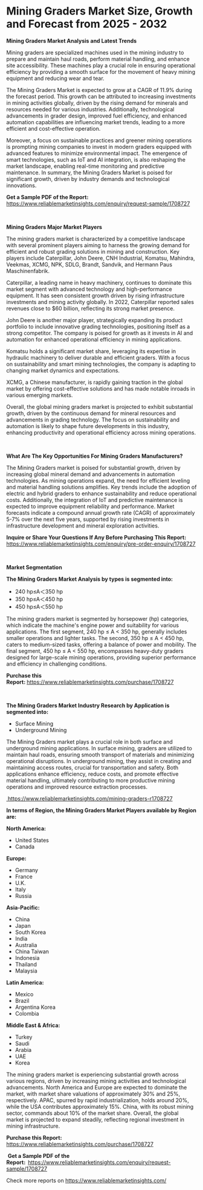 <p><h1>Mining Graders Market Size, Growth and Forecast from 2025 - 2032</h1></p><p><strong>Mining Graders Market Analysis and Latest Trends</strong></p>
<p><p>Mining graders are specialized machines used in the mining industry to prepare and maintain haul roads, perform material handling, and enhance site accessibility. These machines play a crucial role in ensuring operational efficiency by providing a smooth surface for the movement of heavy mining equipment and reducing wear and tear.</p><p>The Mining Graders Market is expected to grow at a CAGR of 11.9% during the forecast period. This growth can be attributed to increasing investments in mining activities globally, driven by the rising demand for minerals and resources needed for various industries. Additionally, technological advancements in grader design, improved fuel efficiency, and enhanced automation capabilities are influencing market trends, leading to a more efficient and cost-effective operation.</p><p>Moreover, a focus on sustainable practices and greener mining operations is prompting mining companies to invest in modern graders equipped with advanced features to minimize environmental impact. The emergence of smart technologies, such as IoT and AI integration, is also reshaping the market landscape, enabling real-time monitoring and predictive maintenance. In summary, the Mining Graders Market is poised for significant growth, driven by industry demands and technological innovations.</p></p>
<p><strong>Get a Sample PDF of the Report:&nbsp;</strong> <a href="https://www.reliablemarketinsights.com/enquiry/request-sample/1708727?utm_campaign=2202&utm_medium=2&utm_source=Github&utm_content=ia&utm_term=23022025&utm_id=mining-graders">https://www.reliablemarketinsights.com/enquiry/request-sample/1708727</a></p>
<p>&nbsp;</p>
<p><strong>Mining Graders Major Market Players</strong></p>
<p><p>The mining graders market is characterized by a competitive landscape with several prominent players aiming to harness the growing demand for efficient and robust grading solutions in mining and construction. Key players include Caterpillar, John Deere, CNH Industrial, Komatsu, Mahindra, Veekmas, XCMG, NPK, SDLG, Brandt, Sandvik, and Hermann Paus Maschinenfabrik. </p><p>Caterpillar, a leading name in heavy machinery, continues to dominate this market segment with advanced technology and high-performance equipment. It has seen consistent growth driven by rising infrastructure investments and mining activity globally. In 2022, Caterpillar reported sales revenues close to $60 billion, reflecting its strong market presence.</p><p>John Deere is another major player, strategically expanding its product portfolio to include innovative grading technologies, positioning itself as a strong competitor. The company is poised for growth as it invests in AI and automation for enhanced operational efficiency in mining applications.</p><p>Komatsu holds a significant market share, leveraging its expertise in hydraulic machinery to deliver durable and efficient graders. With a focus on sustainability and smart mining technologies, the company is adapting to changing market dynamics and expectations.</p><p>XCMG, a Chinese manufacturer, is rapidly gaining traction in the global market by offering cost-effective solutions and has made notable inroads in various emerging markets. </p><p>Overall, the global mining graders market is projected to exhibit substantial growth, driven by the continuous demand for mineral resources and advancements in grading technology. The focus on sustainability and automation is likely to shape future developments in this industry, enhancing productivity and operational efficiency across mining operations.</p></p>
<p>&nbsp;</p>
<p><strong>What Are The Key Opportunities For Mining Graders Manufacturers?</strong></p>
<p><p>The Mining Graders market is poised for substantial growth, driven by increasing global mineral demand and advancements in automation technologies. As mining operations expand, the need for efficient leveling and material handling solutions amplifies. Key trends include the adoption of electric and hybrid graders to enhance sustainability and reduce operational costs. Additionally, the integration of IoT and predictive maintenance is expected to improve equipment reliability and performance. Market forecasts indicate a compound annual growth rate (CAGR) of approximately 5-7% over the next five years, supported by rising investments in infrastructure development and mineral exploration activities.</p></p>
<p><strong>Inquire or Share Your Questions If Any Before Purchasing This Report:</strong> <a href="https://www.reliablemarketinsights.com/enquiry/pre-order-enquiry/1708727?utm_campaign=2202&utm_medium=2&utm_source=Github&utm_content=ia&utm_term=23022025&utm_id=mining-graders">https://www.reliablemarketinsights.com/enquiry/pre-order-enquiry/1708727</a></p>
<p>&nbsp;</p>
<p><strong>Market Segmentation</strong></p>
<p><strong>The Mining Graders Market Analysis by types is segmented into:</strong></p>
<p><ul><li>240 hp≤A＜350 hp</li><li>350 hp≤A＜450 hp</li><li>450 hp≤A＜550 hp</li></ul></p>
<p><p>The mining graders market is segmented by horsepower (hp) categories, which indicate the machine's engine power and suitability for various applications. The first segment, 240 hp ≤ A < 350 hp, generally includes smaller operations and lighter tasks. The second, 350 hp ≤ A < 450 hp, caters to medium-sized tasks, offering a balance of power and mobility. The final segment, 450 hp ≤ A < 550 hp, encompasses heavy-duty graders designed for large-scale mining operations, providing superior performance and efficiency in challenging conditions.</p></p>
<p><strong>Purchase this Report:&nbsp;</strong><a href="https://www.reliablemarketinsights.com/purchase/1708727?utm_campaign=2202&utm_medium=2&utm_source=Github&utm_content=ia&utm_term=23022025&utm_id=mining-graders">https://www.reliablemarketinsights.com/purchase/1708727</a></p>
<p>&nbsp;</p>
<p><strong>The Mining Graders Market Industry Research by Application is segmented into:</strong></p>
<p><ul><li>Surface Mining</li><li>Underground Mining</li></ul></p>
<p><p>The Mining Graders market plays a crucial role in both surface and underground mining applications. In surface mining, graders are utilized to maintain haul roads, ensuring smooth transport of materials and minimizing operational disruptions. In underground mining, they assist in creating and maintaining access routes, crucial for transportation and safety. Both applications enhance efficiency, reduce costs, and promote effective material handling, ultimately contributing to more productive mining operations and improved resource extraction processes.</p></p>
<p><a href="https://www.reliablemarketinsights.com/mining-graders-r1708727?utm_campaign=2202&utm_medium=2&utm_source=Github&utm_content=ia&utm_term=23022025&utm_id=mining-graders">&nbsp;https://www.reliablemarketinsights.com/mining-graders-r1708727</a></p>
<p><strong>In terms of Region, the Mining Graders Market Players available by Region are:</strong></p>
<p>
    <p> <strong> North America: </strong>
        <ul>
            <li>United States</li>
            <li>Canada</li>
        </ul>
        </p> 
    <p> <strong> Europe: </strong>
        <ul>
            <li>Germany</li>
            <li>France</li>
            <li>U.K.</li>
            <li>Italy</li>
            <li>Russia</li>
        </ul>
        </p> 
    <p> <strong> Asia-Pacific: </strong>
        <ul>
            <li>China</li>
            <li>Japan</li>
            <li>South Korea</li>
            <li>India</li>
            <li>Australia</li>
            <li>China Taiwan</li>
            <li>Indonesia</li>
            <li>Thailand</li>
            <li>Malaysia</li>
        </ul>
        </p> 
    <p> <strong> Latin America: </strong>
        <ul>
            <li>Mexico</li>
            <li>Brazil</li>
            <li>Argentina Korea</li>
            <li>Colombia</li>
        </ul>
        </p> 
    <p> <strong> Middle East & Africa: </strong>
        <ul>
            <li>Turkey</li>
            <li>Saudi</li>
            <li>Arabia</li>
            <li>UAE</li>
            <li>Korea</li>
        </ul>
    </p>
    </p>
<p><p>The mining graders market is experiencing substantial growth across various regions, driven by increasing mining activities and technological advancements. North America and Europe are expected to dominate the market, with market share valuations of approximately 30% and 25%, respectively. APAC, spurred by rapid industrialization, holds around 20%, while the USA contributes approximately 15%. China, with its robust mining sector, commands about 10% of the market share. Overall, the global market is projected to expand steadily, reflecting regional investment in mining infrastructure.</p></p>
<p><strong>Purchase this Report: </strong><a href="https://www.reliablemarketinsights.com/purchase/1708727?utm_campaign=2202&utm_medium=2&utm_source=Github&utm_content=ia&utm_term=23022025&utm_id=mining-graders">https://www.reliablemarketinsights.com/purchase/1708727</a></p>
<p>&nbsp;<strong>Get a Sample PDF of the Report:&nbsp;&nbsp;</strong><a href="https://www.reliablemarketinsights.com/enquiry/request-sample/1708727?utm_campaign=2202&utm_medium=2&utm_source=Github&utm_content=ia&utm_term=23022025&utm_id=mining-graders">https://www.reliablemarketinsights.com/enquiry/request-sample/1708727</a></p>
<p><strong></strong></p>
<p>Check more reports on <a href="https://www.reliablemarketinsights.com/?utm_campaign=2202&utm_medium=2&utm_source=Github&utm_content=ia&utm_term=23022025&utm_id=mining-graders">https://www.reliablemarketinsights.com/</a></p>